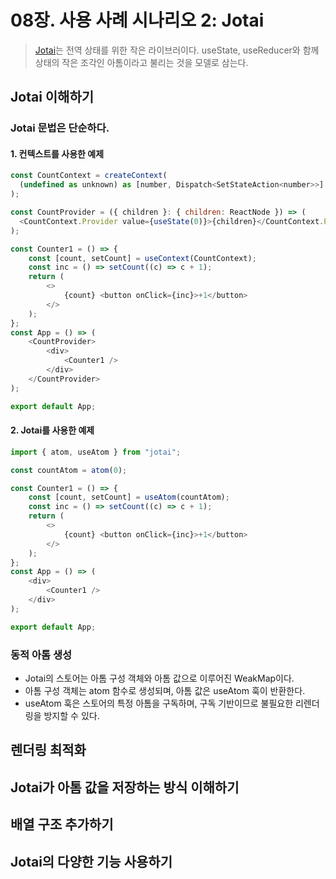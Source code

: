 # 08장. 사용 사례 시나리오 2: Jotai

> [Jotai](https://github.com/pmndrs/jotai)는 전역 상태를 위한 작은 라이브러이다.
> useState, useReducer와 함께 상태의 작은 조각인 아톰이라고 불리는 것을 모델로 삼는다.

## Jotai 이해하기

### Jotai 문법은 단순하다.
#### 1. 컨텍스트를 사용한 예제
```javascript
const CountContext = createContext(
  (undefined as unknown) as [number, Dispatch<SetStateAction<number>>]
);

const CountProvider = ({ children }: { children: ReactNode }) => (
  <CountContext.Provider value={useState(0)}>{children}</CountContext.Provider>
);

const Counter1 = () => {
    const [count, setCount] = useContext(CountContext);
    const inc = () => setCount((c) => c + 1);
    return (
        <>
            {count} <button onClick={inc}>+1</button>
        </>
    );
};
const App = () => (
    <CountProvider>
        <div>
            <Counter1 />
        </div>
    </CountProvider>
);

export default App;
```

#### 2. Jotai를 사용한 예제
```javascript
import { atom, useAtom } from "jotai";

const countAtom = atom(0);

const Counter1 = () => {
    const [count, setCount] = useAtom(countAtom);
    const inc = () => setCount((c) => c + 1);
    return (
        <>
            {count} <button onClick={inc}>+1</button>
        </>
    );
};
const App = () => (
    <div>
        <Counter1 />
    </div>
);

export default App;
```

### 동적 아톰 생성
- Jotai의 스토어는 아톰 구성 객체와 아톰 값으로 이루어진 WeakMap이다. 
- 아톰 구성 객체는 atom 함수로 생성되며, 아톰 값은 useAtom 훅이 반환한다. 
- useAtom 훅은 스토어의 특정 아톰을 구독하며, 구독 기반이므로 불필요한 리렌더링을 방지할 수 있다.

## 렌더링 최적화
## Jotai가 아톰 값을 저장하는 방식 이해하기
## 배열 구조 추가하기
## Jotai의 다양한 기능 사용하기
